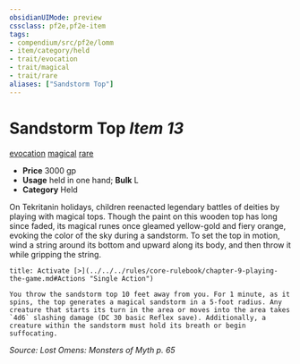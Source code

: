 ```yaml
---
obsidianUIMode: preview
cssclass: pf2e,pf2e-item
tags:
- compendium/src/pf2e/lomm
- item/category/held
- trait/evocation
- trait/magical
- trait/rare
aliases: ["Sandstorm Top"]
---
```

# Sandstorm Top *Item 13*  
[evocation](../../../rules/traits/evocation.md)  [magical](../../../rules/traits/magical.md)  [rare](../../../rules/traits/rare.md)  

- **Price** 3000 gp
- **Usage** held in one hand; **Bulk** L
- **Category** Held

On Tekritanin holidays, children reenacted legendary battles of deities by playing with magical tops. Though the paint on this wooden top has long since faded, its magical runes once gleamed yellow-gold and fiery orange, evoking the color of the sky during a sandstorm. To set the top in motion, wind a string around its bottom and upward along its body, and then throw it while gripping the string.

```ad-embed-ability
title: Activate [>](../../../rules/core-rulebook/chapter-9-playing-the-game.md#Actions "Single Action")

You throw the sandstorm top 10 feet away from you. For 1 minute, as it spins, the top generates a magical sandstorm in a 5-foot radius. Any creature that starts its turn in the area or moves into the area takes `4d6` slashing damage (DC 30 basic Reflex save). Additionally, a creature within the sandstorm must hold its breath or begin suffocating.
```

*Source: Lost Omens: Monsters of Myth p. 65*
